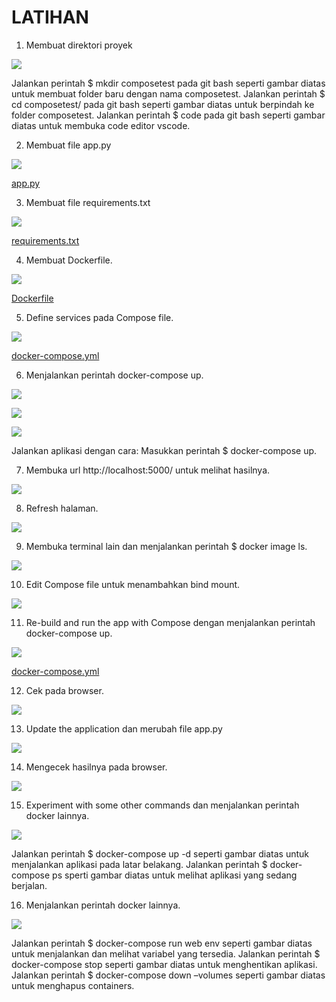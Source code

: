 # LATIHAN

1. Membuat direktori proyek

![](img/01.png)

Jalankan perintah $ mkdir composetest pada git bash seperti gambar diatas untuk membuat folder baru dengan nama composetest.
Jalankan perintah $ cd composetest/ pada git bash seperti gambar diatas untuk berpindah ke folder composetest.
Jalankan perintah $ code pada git bash seperti gambar diatas untuk membuka code editor vscode.

2. Membuat file app.py

![](img/02.png)

[app.py](https://github.com/AlfianZhanitra/tekn-cloud-computing/blob/main/minggu-08/app.py)

3. Membuat file requirements.txt

![](img/03.png)

[requirements.txt](https://github.com/AlfianZhanitra/tekn-cloud-computing/blob/main/minggu-08/requirements.txt)

4. Membuat Dockerfile.

![](img/04.png)

[Dockerfile](https://github.com/AlfianZhanitra/tekn-cloud-computing/blob/main/minggu-08/Dockerfile.dockerfile)

5. Define services pada Compose file.

![](img/05.png)

[docker-compose.yml](https://github.com/AlfianZhanitra/tekn-cloud-computing/blob/main/minggu-08/docker-compose.yml)

6. Menjalankan perintah docker-compose up.

![](img/06.png)

![](img/07.png)

![](img/08.png)

Jalankan aplikasi dengan cara:
Masukkan perintah $ docker-compose up.

7. Membuka url http://localhost:5000/ untuk melihat hasilnya.

![](img/09.png)

8. Refresh halaman.

![](img/10.png)

9. Membuka terminal lain dan menjalankan perintah $ docker image ls.

![](img/11.png)

10. Edit Compose file untuk menambahkan bind mount.

![](img/12.png)

11. Re-build and run the app with Compose dengan menjalankan perintah docker-compose up.

![](img/13.png)

[docker-compose.yml](https://github.com/AlfianZhanitra/tekn-cloud-computing/blob/main/minggu-08/docker-compose.yml)

12. Cek pada browser.

![](img/14.png)

13. Update the application dan merubah file app.py

![](img/15.png)

14. Mengecek hasilnya pada browser.

![](img/16.png)

15. Experiment with some other commands dan menjalankan perintah docker lainnya.

![](img/17.png)

Jalankan perintah $ docker-compose up -d seperti gambar diatas untuk menjalankan aplikasi pada latar belakang.
Jalankan perintah $ docker-compose ps sperti gambar diatas untuk melihat aplikasi yang sedang berjalan.

16. Menjalankan perintah docker lainnya.

![](img/18.png)

Jalankan perintah $ docker-compose run web env seperti gambar diatas untuk menjalankan dan melihat variabel yang tersedia.
Jalankan perintah $ docker-compose stop seperti gambar diatas untuk menghentikan aplikasi.
Jalankan perintah $ docker-compose down –volumes seperti gambar diatas untuk menghapus containers.